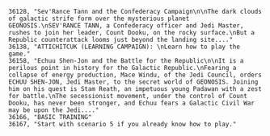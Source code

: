 ﻿```text
36128, "Sev'Rance Tann and the Confederacy Campaign\n\nThe dark clouds of galactic strife form over the mysterious planet GEONOSIS.\nSEV'RANCE TANN, a Confederacy officer and Jedi Master, rushes to join her leader, Count Dooku, on the rocky surface.\nBut a Republic counterattack looms just beyond the landing site...."
36138, "ATTICHITCUK (LEARNING CAMPAIGN): \nLearn how to play the game."
36158, "Echuu Shen-Jon and the Battle for the Republic\n\nIt is a perilous point in history for the Galactic Republic.\nFearing a collapse of energy production, Mace Windu, of the Jedi Council, orders ECHUU SHEN-JON, Jedi Master, to the secret world of GEONOSIS. Joining him on his quest is Stam Reath, an impetuous young Padawan with a zest for battle.\nThe secessionist movement, under the control of Count Dooku, has never been stronger, and Echuu fears a Galactic Civil War may be upon the Jedi...."
36166, "BASIC TRAINING"
36167, "Start with scenario 5 if you already know how to play."
```